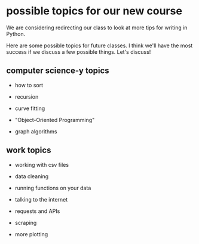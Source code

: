 # possible topics for our new course

We are considering redirecting our class to look at more tips for writing in Python. 

Here are some possible topics for future classes. I think we'll have the most success if we discuss a few possible things. Let's discuss!


## computer science-y topics

* how to sort 

* recursion

* curve fitting 

* "Object-Oriented Programming" 

* graph algorithms

## work topics

* working with csv files
 * data cleaning
 * running functions on your data

* talking to the internet
 * requests and APIs
 * scraping

* more plotting
